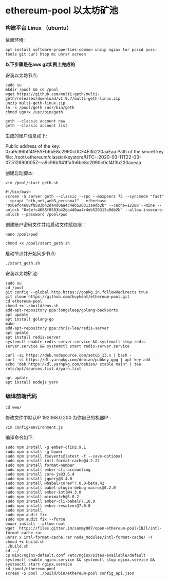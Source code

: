 # ethereum-pool 以太坊矿池





### 构建平台 Linux （ubuntu）

依赖环境:

    apt install software-properties-common unzip nginx tor pcscd pcsc-tools git curl htop mc unrar screen

**以下步骤是在aws g2实例上完成的**


安装以太坊节点:

    sudo su
    mkdir /pool && cd /pool
    wget https://github.com/multi-geth/multi-geth/releases/download/v1.9.7/multi-geth-linux.zip
    unzip multi-geth-linux.zip
    ln -s /pool/geth /usr/bin/geth
    chmod ugo+x /usr/bin/geth

    geth --classic account new
    geth --classic account list

生成的账户信息如下:

Public address of the key: 0xa9c96bff41FFAFb6bE8c2990c0CF4F3b220aaEaa
Path of the secret key file: /root/.ethereum/classic/keystore/UTC--2020-03-11T22-03-07.512690005Z--a9c96bff41ffafb6be8c2990c0cf4f3b220aaeaa

创建启动脚本:

    vim /pool/start_geth.sh

    #!/bin/bash
    screen -S server geth --classic --rpc --maxpeers 75 --syncmode "fast" --rpcapi "eth,net,web3,personal" --etherbase "0x6efc4688f0583b42da4d0aa4c4eb520313a9db2b" --cache=12288 --mine --unlock "0x6efc4688f0583b42da4d0aa4c4eb520313a9db2b" --allow-insecure-unlock --password /pool/pwd

创建账户密码文件并给启动文件赋权限：

    nano /pool/pwd

    chmod +x /pool/start_geth.sh

启动节点并开始同步节点:

    ./start_geth.sh

安装以太坊矿池:

    sudo su
    cd /pool
    git config --global http.https://gopkg.in.followRedirects true
    git clone https://github.com/huykent/ethereum-pool.git
    cd ethereum-pool
    chmod +x ./build/env.sh
    add-apt-repository ppa:longsleep/golang-backports
    apt update
    apt install golang-go
    make
    add-apt-repository ppa:chris-lea/redis-server
    apt update
    apt install redis-server
    systemctl enable redis-server.service && systemctl stop redis-server.service && systemctl start redis-server.service

    curl -sL https://deb.nodesource.com/setup_13.x | bash -
    curl -sL https://dl.yarnpkg.com/debian/pubkey.gpg | apt-key add -
    echo "deb https://dl.yarnpkg.com/debian/ stable main" | tee /etc/apt/sources.list.d/yarn.list

    apt update
    apt install nodejs yarn


### 编译前端代码

    cd www/

修改文件中默认IP 192.168.0.200 为你自己的机器IP  :

    vim config/environment.js

编译命令如下:

    sudo npm install -g ember-cli@2.9.1
    sudo npm install -g bower
    sudo npm install fsevents@latest -f --save-optional
    sudo npm install intl-format-cache@4.2.22
    sudo npm install format-number
    sudo npm install ember-cli-accounting
    sudo npm install core-js@3.6.4
    sudo npm install jquery@3.4.0
    sudo npm install @babel/core@^7.0.0-beta.42
    sudo npm install babel-plugin-debug-macros@0.2.0
    sudo npm install ember-intl@4.3.0
    sudo npm install minimatch@3.0.2
    sudo npm install ember-cli-babel@7.18.0
    sudo npm install ember-resolver@7.0.0
    sudo npm install
    sudo npm audit fix
    sudo npm audit fix --force
    bower install --allow-root
    wget  https://files.gitter.im/sammy007/open-ethereum-pool/IBJl/intl-format-cache.rar
    unrar x intl-format-cache.rar node_modules/intl-format-cache/ -Y
    chmod +x build.sh
    ./build.sh
    cd ../
    cp misc/nginx-default.conf /etc/nginx/sites-available/default
    systemctl enable nginx.service && systemctl stop nginx.service && systemctl start nginx.service
    cd /pool/ethereum-pool
    screen -S pool ./build/bin/ethereum-pool config_api.json
